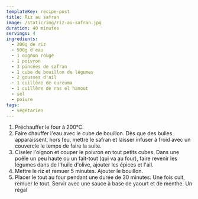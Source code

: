 ```yaml
---
templateKey: recipe-post
title: Riz au safran
image: /static/img/riz-au-safran.jpg
duration: 40 minutes
servings: 4
ingredients:
  - 200g de riz
  - 500g d'eau
  - 1 oignon rouge
  - 1 poivron
  - 3 pincées de safran
  - 1 cube de bouillon de légumes
  - 2 gousses d'ail
  - 1 cuillère de curcuma
  - 1 cuillère de ras el hanout
  - sel
  - poivre
tags:
  - végétarien
---
```

1. Préchauffer le four à 200°C.
2. Faire chauffer l'eau avec le cube de bouillon. Dès que des bulles apparaissent, hors feu, mettre le safran et laisser infuser à froid avec un couvercle le temps de faire la suite.
3. Ciseler l'oignon et couper le poivron en tout petits cubes. Dans une poêle un peu haute ou un fait-tout (qui va au four), faire revenir les légumes dans de l'huile d'olive, ajouter les épices et l'ail. 
4. Mettre le riz et remuer 5 minutes. Ajouter le bouillon. 
5. Placer le tout au four pendant une durée de 30 minutes. Une fois cuit, remuer le tout. Servir avec une sauce à base de yaourt et de menthe. Un régal